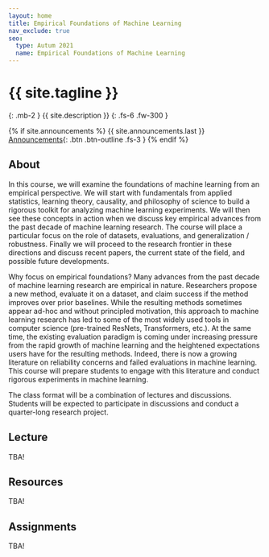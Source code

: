 ```yaml
---
layout: home
title: Empirical Foundations of Machine Learning
nav_exclude: true
seo:
  type: Autum 2021
  name: Empirical Foundations of Machine Learning
---
```


# {{ site.tagline }}
{: .mb-2 }
{{ site.description }}
{: .fs-6 .fw-300 }

{% if site.announcements %}
{{ site.announcements.last }}
[Announcements](announcements.md){: .btn .btn-outline .fs-3 }
{% endif %}

## About

In this course, we will examine the foundations of machine learning from an empirical perspective. We will start with fundamentals from applied statistics, learning theory, causality, and philosophy of science to build a rigorous toolkit for analyzing machine learning experiments. We will then see these concepts in action when we discuss key empirical advances from the past decade of machine learning research. The course will place a particular focus on the role of datasets, evaluations, and generalization / robustness. Finally we will proceed to the research frontier in these directions and discuss recent papers, the current state of the field, and possible future developments.

Why focus on empirical foundations? Many advances from the past decade of machine learning research are empirical in nature. Researchers propose a new method, evaluate it on a dataset, and claim success if the method improves over prior baselines. While the resulting methods sometimes appear ad-hoc and without principled motivation, this approach to machine learning research has led to some of the most widely used tools in computer science (pre-trained ResNets, Transformers, etc.). At the same time, the existing evaluation paradigm is coming under increasing pressure from the rapid growth of machine learning and the heightened expectations users have for the resulting methods. Indeed, there is now a growing literature on reliability concerns and failed evaluations in machine learning. This course will prepare students to engage with this literature and conduct rigorous experiments in machine learning.

The class format will be a combination of lectures and discussions. Students will be expected to participate in discussions and conduct a quarter-long research project.


## Lecture

TBA!

## Resources

TBA!

## Assignments

TBA!
